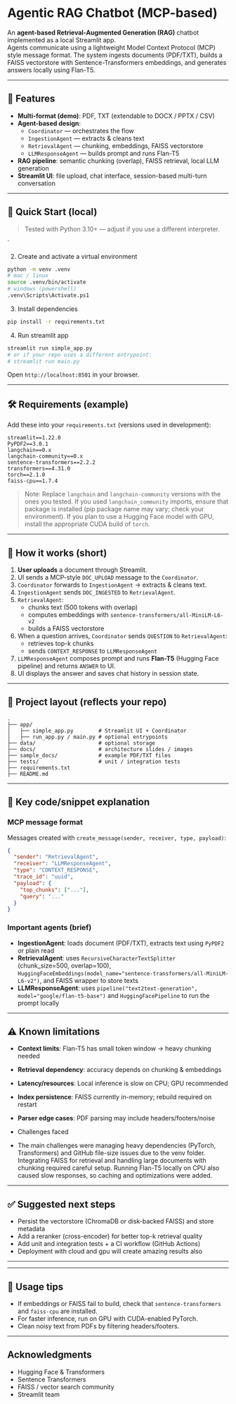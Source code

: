 # Agentic RAG Chatbot (MCP-based)

An **agent-based Retrieval-Augmented Generation (RAG)** chatbot implemented as a local Streamlit app.  
Agents communicate using a lightweight Model Context Protocol (MCP) style message format. The system ingests documents (PDF/TXT), builds a FAISS vectorstore with Sentence-Transformers embeddings, and generates answers locally using Flan-T5.

---

## 🌟 Features

- **Multi-format (demo)**: PDF, TXT (extendable to DOCX / PPTX / CSV)  
- **Agent-based design**:
  - `Coordinator` — orchestrates the flow
  - `IngestionAgent` — extracts & cleans text
  - `RetrievalAgent` — chunking, embeddings, FAISS vectorstore
  - `LLMResponseAgent` — builds prompt and runs Flan-T5
- **RAG pipeline**: semantic chunking (overlap), FAISS retrieval, local LLM generation
- **Streamlit UI**: file upload, chat interface, session-based multi-turn conversation

---

## 🧾 Quick Start (local)

> Tested with Python 3.10+ — adjust if you use a different interpreter.


`

2. Create and activate a virtual environment
```bash
python -m venv .venv
# mac / linux
source .venv/bin/activate
# windows (powershell)
.venv\Scripts\Activate.ps1
```

3. Install dependencies
```bash
pip install -r requirements.txt
```

4. Run streamlit app
```bash
streamlit run simple_app.py
# or if your repo uses a different entrypoint:
# streamlit run main.py
```

Open `http://localhost:8501` in your browser.

---

## 🛠️ Requirements (example)

Add these into your `requirements.txt` (versions used in development):

```
streamlit==1.22.0
PyPDF2==3.0.1
langchain==0.x
langchain-community==0.x
sentence-transformers==2.2.2
transformers==4.31.0
torch==2.1.0
faiss-cpu==1.7.4
```

> Note: Replace `langchain` and `langchain-community` versions with the ones you tested. If you used `langchain_community` imports, ensure that package is installed (pip package name may vary; check your environment). If you plan to use a Hugging Face model with GPU, install the appropriate CUDA build of `torch`.

---

## 🚀 How it works (short)

1. **User uploads** a document through Streamlit.  
2. UI sends a MCP-style `DOC_UPLOAD` message to the `Coordinator`.  
3. `Coordinator` forwards to `IngestionAgent` → extracts & cleans text.  
4. `IngestionAgent` sends `DOC_INGESTED` to `RetrievalAgent`.  
5. `RetrievalAgent`:  
   - chunks text (500 tokens with overlap)  
   - computes embeddings with `sentence-transformers/all-MiniLM-L6-v2`  
   - builds a FAISS vectorstore  
6. When a question arrives, `Coordinator` sends `QUESTION` to `RetrievalAgent`:  
   - retrieves top-k chunks  
   - sends `CONTEXT_RESPONSE` to `LLMResponseAgent`  
7. `LLMResponseAgent` composes prompt and runs **Flan-T5** (Hugging Face pipeline) and returns `ANSWER` to UI.  
8. UI displays the answer and saves chat history in session state.

---

## 📁 Project layout (reflects your repo)

```
.
├── app/
│   ├── simple_app.py        # Streamlit UI + Coordinator
│   ├── run_app.py / main.py # optional entrypoints
├── data/                    # optional storage
├── docs/                    # architecture slides / images
├── sample_docs/             # example PDF/TXT files
├── tests/                   # unit / integration tests
├── requirements.txt
├── README.md
```

---

## 🔧 Key code/snippet explanation

### MCP message format
Messages created with `create_message(sender, receiver, type, payload)`:
```json
{
  "sender": "RetrievalAgent",
  "receiver": "LLMResponseAgent",
  "type": "CONTEXT_RESPONSE",
  "trace_id": "uuid",
  "payload": {
    "top_chunks": ["..."],
    "query": "..."
  }
}
```

### Important agents (brief)
- **IngestionAgent**: loads document (PDF/TXT), extracts text using `PyPDF2` or plain read  
- **RetrievalAgent**: uses `RecursiveCharacterTextSplitter` (chunk_size=500, overlap=100), `HuggingFaceEmbeddings(model_name="sentence-transformers/all-MiniLM-L6-v2")`, and FAISS wrapper to store texts  
- **LLMResponseAgent**: uses `pipeline("text2text-generation", model="google/flan-t5-base")` and `HuggingFacePipeline` to run the prompt locally  

---

## ⚠️ Known limitations 

- **Context limits**: Flan-T5 has small token window → heavy chunking needed  
- **Retrieval dependency**: accuracy depends on chunking & embeddings  
- **Latency/resources**: Local inference is slow on CPU; GPU recommended  
- **Index persistence**: FAISS currently in-memory; rebuild required on restart  
- **Parser edge cases**: PDF parsing may include headers/footers/noise

- Challenges faced
- The main challenges were managing heavy dependencies (PyTorch, Transformers) and GitHub file-size issues due to the venv folder. Integrating FAISS for retrieval and handling large documents with chunking required careful setup. Running Flan-T5 locally on CPU also caused slow responses, so caching and optimizations were added.

---

## ✅ Suggested next steps

- Persist the vectorstore (ChromaDB or disk-backed FAISS) and store metadata  
- Add a reranker (cross-encoder) for better top-k retrieval quality  
- Add unit and integration tests + a CI workflow (GitHub Actions)
- Deployment with cloud and gpu will create amazing results also 

---



---

## 📝 Usage tips

- If embeddings or FAISS fail to build, check that `sentence-transformers` and `faiss-cpu` are installed.  
- For faster inference, run on GPU with CUDA-enabled PyTorch.  
- Clean noisy text from PDFs by filtering headers/footers.

---

## Acknowledgments

- Hugging Face & Transformers  
- Sentence Transformers  
- FAISS / vector search community  
- Streamlit team  

